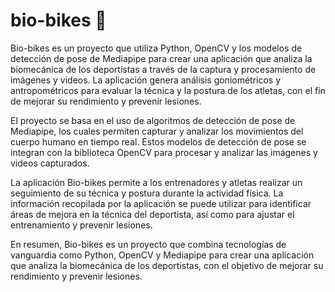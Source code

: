 # bio-bikes 🚵

Bio-bikes es un proyecto que utiliza Python, OpenCV y los modelos de detección de pose de Mediapipe para crear una aplicación que analiza la biomecánica de los deportistas a través de la captura y procesamiento de imágenes y videos. La aplicación genera análisis goniométricos y antropométricos para evaluar la técnica y la postura de los atletas, con el fin de mejorar su rendimiento y prevenir lesiones.

El proyecto se basa en el uso de algoritmos de detección de pose de Mediapipe, los cuales permiten capturar y analizar los movimientos del cuerpo humano en tiempo real. Estos modelos de detección de pose se integran con la biblioteca OpenCV para procesar y analizar las imágenes y videos capturados.

La aplicación Bio-bikes permite a los entrenadores y atletas realizar un seguimiento de su técnica y postura durante la actividad física. La información recopilada por la aplicación se puede utilizar para identificar áreas de mejora en la técnica del deportista, así como para ajustar el entrenamiento y prevenir lesiones.

En resumen, Bio-bikes es un proyecto que combina tecnologías de vanguardia como Python, OpenCV y Mediapipe para crear una aplicación que analiza la biomecánica de los deportistas, con el objetivo de mejorar su rendimiento y prevenir lesiones.
